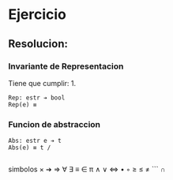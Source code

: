 # Ejercicio 

## Resolucion:

### Invariante de Representacion
Tiene que cumplir:
1. 
```
Rep: estr ➔ bool
Rep(e) ≡
```

### Funcion de abstraccion
```
Abs: estr e ➔ t
Abs(e) ≡ t / 
        

```

simbolos × ➔ ⇒ ∀ ∃ ≡ ∈ π ∧ ∨ ⇔ • ◦ ≥ ≤ ≠ ``` ∩